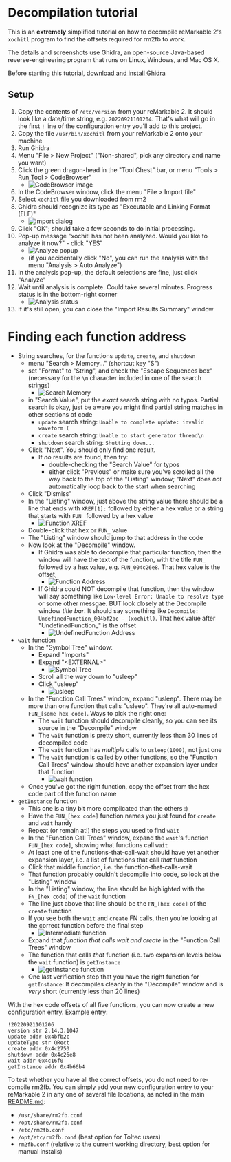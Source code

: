 # Decompilation tutorial

This is an **extremely** simplified tutorial on how to decompile reMarkable 2's `xochitl` program
to find the offsets required for rm2fb to work.

The details and screenshots use Ghidra, an open-source Java-based reverse-engineering program that runs on Linux, Windows, and Mac OS X.

Before starting this tutorial, [download and install Ghidra](https://github.com/NationalSecurityAgency/ghidra)

## Setup

1. Copy the contents of `/etc/version` from your reMarkable 2. It should look like a date/time string, e.g. `20220921101204`. That's what will go in the first `!` line of the configuration entry you'll add to this project.
2. Copy the file `/usr/bin/xochitl` from your reMarkable 2 onto your machine
3. Run Ghidra
4. Menu "File > New Project" ("Non-shared", pick any directory and name you want)
5. Click the green dragon-head in the "Tool Chest" bar, or menu "Tools > Run Tool > CodeBrowser"
    - ![CodeBrowser image](/images/01-codebrowser.png?raw=true)
6. In the CodeBrowser window, click the menu "File > Import file"
7. Select `xochitl` file you downloaded from rm2
8. Ghidra should recognize its type as "Executable and Linking Format (ELF)"
    - ![Import dialog](/images/02-import.png?raw=true)
9. Click "OK"; should take a few seconds to do initial processing.
10. Pop-up message "xochitl has not been analyzed. Would you like to analyze it now?" - click "YES"
    - ![Analyze popup](/images/03-analyze-popup.png)
    - (if you accidentally click "No", you can run the analysis with the menu "Analysis > Auto Analyze") 
11. In the analysis pop-up, the default selections are fine, just click "Analyze"
12. Wait until analysis is complete. Could take several minutes. Progress status is in the bottom-right corner
    - ![Analysis status](/images/04-analysis-status.png)
13. If it's still open, you can close the "Import Results Summary" window

# Finding each function address

 - String searches, for the functions `update`, `create`, and `shutdown`
   - menu "Search > Memory..." (shortcut key "S")
   - set "Format" to "String", and check the "Escape Sequences box" (necessary for the `\n` character included in one of the search strings)
     - ![Search Memory](/images/05-search-memory.png)
   - in "Search Value", put the *exact* search string with no typos. Partial search is okay, just be aware you might find partial string matches in other sections of code
     - `update` search string: `Unable to complete update: invalid waveform (`
     - `create` search string: `Unable to start generator thread\n`
     - `shutdown` search string: `Shutting down...`
   - Click "Next". You should only find one result.
     - If *no* results are found, then try:
       - double-checking the "Search Value" for typos
       - either click "Previous" or make sure you've scrolled all the way back to the top of the "Listing" window; "Next" does *not* automatically loop back to the start when searching
   - Click "Dismiss"
   - In the "Listing" window, just above the string value there should be a line that ends with `XREF[1]:` followed by either a hex value or a string that starts with `FUN_` followed by a hex value
     - ![Function XREF](/images/06-function-xref.png)
   - Double-click that hex or `FUN_` value
   - The "Listing" window should jump to that address in the code
   - Now look at the "Decompile" window.
     - If Ghidra was able to decompile that particular function, then the window will have the text of the function, with the title `FUN_` followed by a hex value, e.g. `FUN_004c26e8`. That hex value is the offset,
       - ![Function Address](/images/07-function-address.png)
	 - If Ghidra could NOT decompile that function, then the window will say something like `Low-level Error: Unable to resolve type` or some other messgae. BUT look closely at the Decompile window *title bar*. It should say something like `Decompile: UndefinedFunction_004bf2bc - (xochitl)`. That hex value after "UndefinedFunction_" is the offset
       - ![UndefinedFunction Address](/images/08-undefined-function-address.png)
 - `wait` function
   - In the "Symbol Tree" window:
     - Expand "Imports"
     - Expand "&lt;EXTERNAL&gt;"
       - ![Symbol Tree](/images/09-symbol-tree.png)
     - Scroll all the way down to "usleep"
     - Click "usleep"
       - ![usleep](/images/10-usleep.png)
   - In the "Function Call Trees" window, expand "usleep". There may be more than one function that calls "usleep". They're all auto-named `FUN_[some hex code]`. Ways to pick the right one:
     - The `wait` function should decompile cleanly, so you can see its source in the "Decompile" window
	 - The `wait` function is pretty short, currently less than 30 lines of decompiled code
	 - The `wait` function has *multiple* calls to `usleep(1000)`, not just one
	 - The `wait` function is called by other functions, so the "Function Call Trees" window should have another expansion layer under that function
       - ![wait function](/images/11-wait-function.png)
   - Once you've got the right function, copy the offset from the hex code part of the function name
 - `getInstance` function
   - This one is a tiny bit more complicated than the others :)
   - Have the `FUN_[hex code]` function names you just found for `create` and `wait` handy
   - Repeat (or remain at!) the steps you used to find `wait`
   - In the "Function Call Trees" window, expand the `wait`'s function `FUN_[hex code]`, showing what functions call `wait`
   - At least one of the functions-that-call-wait should have yet another expansion layer, i.e. a list of functions that call *that* function
   - Click that middle function, i.e. the function-that-calls-wait
   - That function probably couldn't decompile into code, so look at the "Listing" window
   - In the "Listing" window, the line should be highlighted with the `FN_[hex code]` of the `wait` function
   - The line just above that line should be the `FN_[hex code]` of the `create` function
   - If you see both the `wait` and `create` FN calls, then you're looking at the correct function before the final step
     - ![Intermediate function](/images/12-intermediate-function.png)
   - Expand that *function that calls wait and create* in the "Function Call Trees" window
   - The function that calls *that* function (i.e. two expansion levels below the `wait` function) is `getInstance`
     - ![getInstance function](/images/13-get-instance-function.png)
   - One last verification step that you have the right function for `getInstance`: It decompiles cleanly in the "Decompile" window and is *very* short (currently less than 20 lines)

With the hex code offsets of all five functions, you can now create a new configuration entry. Example entry:
```
!20220921101206
version str 2.14.3.1047
update addr 0x4bfb2c
updateType str QRect
create addr 0x4c2750
shutdown addr 0x4c26e8
wait addr 0x4c16f0
getInstance addr 0x4b66b4
```

To test whether you have all the correct offsets, you do not need to re-compile rm2fb. You can simply add your new configuration entry to your reMarkable 2 in any one of several file locations, as noted in the main [README.md](../README.md):
 - `/usr/share/rm2fb.conf`
 - `/opt/share/rm2fb.conf`
 - `/etc/rm2fb.conf`
 - `/opt/etc/rm2fb.conf` (best option for Toltec users)
 - `rm2fb.conf` (relative to the current working directory, best option for manual installs)

